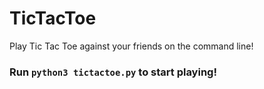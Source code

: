 # TicTacToe

Play Tic Tac Toe against your friends on the command line!

### Run `python3 tictactoe.py` to start playing!
